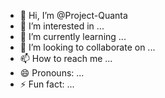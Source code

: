 - 👋 Hi, I’m @Project-Quanta
- 👀 I’m interested in ...
- 🌱 I’m currently learning ...
- 💞️ I’m looking to collaborate on ...
- 📫 How to reach me ...
- 😄 Pronouns: ...
- ⚡ Fun fact: ...

<!---
Project-Quanta/Project-Quanta is a ✨ special ✨ repository because its `README.md` (this file) appears on your GitHub profile.
You can click the Preview link to take a look at your changes.
--->
